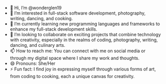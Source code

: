 - 👋 Hi, I’m @wonderglen19
- 👀 I’m interested in full-stack software development, photography, writing, dancing, and cooking.
- 🌱 I’m currently learning new programming languages and frameworks to enhance my full-stack development skills.
- 💞️ I’m looking to collaborate on exciting projects that combine technology with creativity, especially in the realms of coding, photography, writing, dancing, and culinary arts.
- 📫 How to reach me: You can connect with me on social media or through my digital space where I share my work and thoughts.
- 😄 Pronouns: She/Her
- ⚡ Fun fact: I find joy in expressing myself through various forms of art, from coding to cooking, each a unique canvas for creativity.

<!---
wonderglen19/wonderglen19 is a ✨ special ✨ repository because its `README.md` (this file) appears on your GitHub profile.
You can click the Preview link to take a look at your changes.
--->
